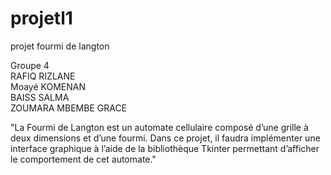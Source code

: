 # projetl1
projet fourmi de langton

Groupe 4	
RAFIQ RIZLANE		
Moayé KOMENAN		
BAISS SALMA		
ZOUMARA MBEMBE GRACE		


"La Fourmi de Langton est un automate cellulaire composé d’une grille à
deux dimensions et d’une fourmi. Dans ce projet, il faudra implémenter une
interface graphique à l’aide de la bibliothèque Tkinter permettant d’afficher le
comportement de cet automate."




